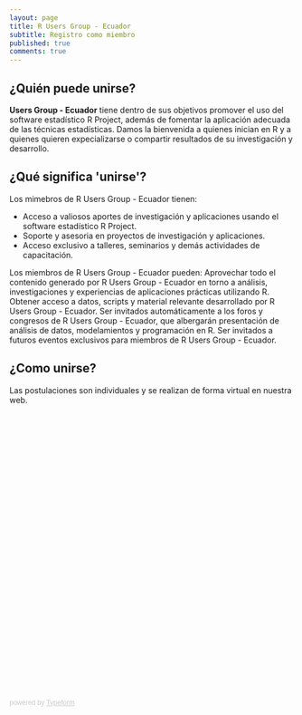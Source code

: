 ```yaml
---
layout: page
title: R Users Group - Ecuador
subtitle: Registro como miembro
published: true
comments: true
---
```

¿Quién puede unirse?
-------------
<b>Users Group - Ecuador</b> tiene dentro de sus objetivos promover el uso del software estadístico R Project, además de fomentar la aplicación adecuada de las técnicas estadísticas.
Damos la bienvenida a quienes inician en R y a quienes quieren expecializarse o compartir resultados de su investigación y desarrollo.

¿Qué significa 'unirse'?
-------------

Los mimebros de R Users Group - Ecuador tienen:
* Acceso a valiosos aportes de investigación y aplicaciones usando el software estadístico R Project.
* Soporte y asesoria en proyectos de investigación y aplicaciones.
* Acceso exclusivo a talleres, seminarios y demás actividades de capacitación.

Los miembros de R Users Group - Ecuador pueden:
Aprovechar todo el contenido generado por R Users Group - Ecuador en torno a análisis, investigaciones y experiencias de aplicaciones prácticas utilizando R.
Obtener acceso a datos, scripts y material relevante desarrollado por R Users Group - Ecuador.
Ser invitados automáticamente a los foros y congresos de R Users Group - Ecuador, que albergarán presentación de análisis de datos, modelamientos y programación en R.
Ser invitados a futuros eventos exclusivos para miembros de R Users Group - Ecuador.

¿Como unirse?
-------------
Las postulaciones son individuales y se realizan de forma virtual en nuestra web.

<div class="typeform-widget" data-url="https://rusersgroup.typeform.com/to/rLwWDu" style="width: 100%; height: 500px;" > </div> <script> (function() { var qs,js,q,s,d=document, gi=d.getElementById, ce=d.createElement, gt=d.getElementsByTagName, id="typef_orm", b="https://embed.typeform.com/"; if(!gi.call(d,id)) { js=ce.call(d,"script"); js.id=id; js.src=b+"embed.js"; q=gt.call(d,"script")[0]; q.parentNode.insertBefore(js,q) } })() </script> <div style="font-family: Sans-Serif;font-size: 12px;color: #999;opacity: 0.5; padding-top: 5px;" > powered by <a href="https://www.typeform.com//?utm_campaign=rLwWDu&amp;utm_source=typeform.com-10922552-Basic&amp;utm_medium=typeform&amp;utm_content=typeform-embedded-poweredbytypeform&amp;utm_term=EN" style="color: #999" target="_blank">Typeform</a> </div>
